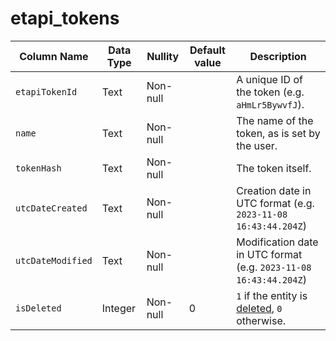 # etapi_tokens
| Column Name | Data Type | Nullity | Default value | Description |
| --- | --- | --- | --- | --- |
| `etapiTokenId` | Text | Non-null |     | A unique ID of the token (e.g. `aHmLr5BywvfJ`). |
| `name` | Text | Non-null |     | The name of the token, as is set by the user. |
| `tokenHash` | Text | Non-null |     | The token itself. |
| `utcDateCreated` | Text | Non-null |     | Creation date in UTC format (e.g. `2023-11-08 16:43:44.204Z`) |
| `utcDateModified` | Text | Non-null |     | Modification date in UTC format (e.g. `2023-11-08 16:43:44.204Z`) |
| `isDeleted` | Integer | Non-null | 0   | `1` if the entity is [deleted](../Deleted%20notes.md), `0` otherwise. |